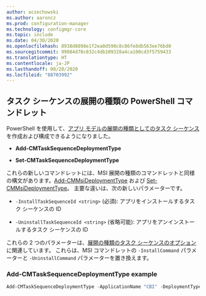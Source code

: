 ```yaml
---
author: aczechowski
ms.author: aaroncz
ms.prod: configuration-manager
ms.technology: configmgr-core
ms.topic: include
ms.date: 04/30/2020
ms.openlocfilehash: 8938d8898e1f2ea0d590c8c86fe8db563ee76bd0
ms.sourcegitcommit: 99084d70c032c4db109328a4ca100cd3f5759433
ms.translationtype: HT
ms.contentlocale: ja-JP
ms.lasthandoff: 08/20/2020
ms.locfileid: "88703992"
---
```

## <a name="powershell-cmdlets-for-task-sequence-deployment-types"></a><a name="bkmk_osdpwsh"></a> タスク シーケンスの展開の種類の PowerShell コマンドレット

<!--7019342-->

PowerShell を使用して、[アプリ モデルの展開の種類としてのタスク シーケンス](../../../../../apps/get-started/creating-windows-applications.md#bkmk_tsdt)を作成および構成できるようになりました。

- **Add-CMTaskSequenceDeploymentType**

- **Set-CMTaskSequenceDeploymentType**

これらの新しいコマンドレットには、MSI 展開の種類のコマンドレットと同様の構文があります。[Add-CMMsiDeploymentType](/powershell/module/configurationmanager/Add-CMMsiDeploymentType?view=sccm-ps) および [Set-CMMsiDeploymentType](/powershell/module/configurationmanager/Set-CMMsiDeploymentType?view=sccm-ps)。 主要な違いは、次の新しいパラメーターです。

- `-InstallTaskSequenceId <string>` (必須): アプリをインストールするタスク シーケンスの ID

- `-UninstallTaskSequenceId <string>` (省略可能): アプリをアンインストールするタスク シーケンスの ID

これらの 2 つのパラメーターは、[展開の種類のタスク シーケンスのオプション](../../../../../apps/deploy-use/create-applications.md#bkmk_dt-ts)に関連しています。 これらは、MSI コマンドレットの `-InstallCommand` パラメーターと `-UninstallCommand` パラメーターを置き換えます。

### <a name="add-cmtasksequencedeploymenttype-example"></a>Add-CMTaskSequenceDeploymentType example

```powershell
Add-CMTaskSequenceDeploymentType -ApplicationName "CBI" -DeploymentTypeName "Complex install" -Comment "New Deployment Type" -InstallTaskSequenceId "ABC001EB" -UninstallTaskSequenceId "ABC00378" -ScriptLanguage "PowerShell" -ScriptText "dir"
```